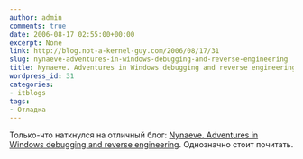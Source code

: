 ```yaml
---
author: admin
comments: true
date: 2006-08-17 02:55:00+00:00
excerpt: None
link: http://blog.not-a-kernel-guy.com/2006/08/17/31
slug: nynaeve-adventures-in-windows-debugging-and-reverse-engineering
title: Nynaeve. Adventures in Windows debugging and reverse engineering.
wordpress_id: 31
categories:
- itblogs
tags:
- Отладка
---
```


Только-что наткнулся на отличный блог: [Nynaeve. Adventures in Windows debugging and reverse engineering](http://www.nynaeve.net/). Однозначно стоит почитать.
